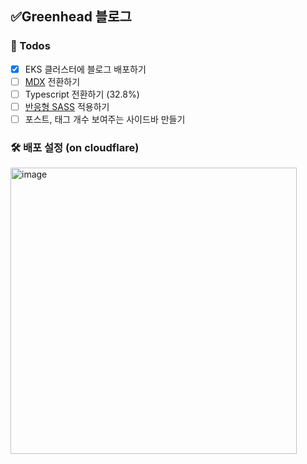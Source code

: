 ## ✅Greenhead 블로그

### 📝 Todos

- [x] EKS 클러스터에 블로그 배포하기
- [ ] [MDX](https://github.com/mdx-js/mdx/) 전환하기
- [ ] Typescript 전환하기 (32.8%)
- [ ] [반응형 SASS](https://tech.devsisters.com/posts/shrinking-webpage/) 적용하기
- [ ] 포스트, 태그 개수 보여주는 사이드바 만들기

### 🛠️ 배포 설정 (on cloudflare)

<img width="458" alt="image" src="https://github.com/shren207/greenhead-blog/assets/85833148/d6fc6dcb-36e4-45ef-8e0e-63009fe38bbc">
